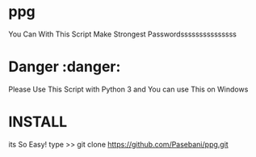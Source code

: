 # ppg
You Can With This Script Make Strongest Passwordsssssssssssssss
# Danger :danger:
Please Use This Script with Python 3 
and You can use This on Windows
# INSTALL
its So Easy!
type >> git clone https://github.com/Pasebani/ppg.git
